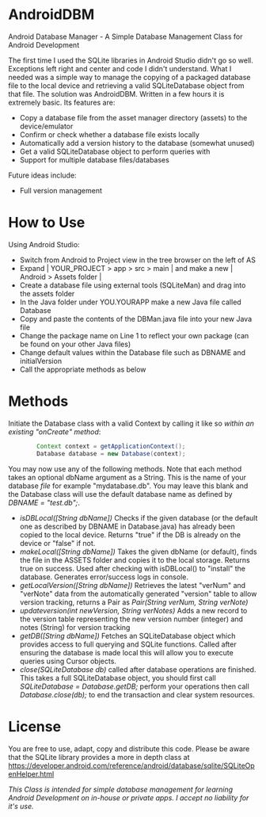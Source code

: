 # AndroidDBM
Android Database Manager - A Simple Database Management Class for Android Development

The first time I used the SQLite libraries in Android Studio didn't go so well. Exceptions left right and center and code I didn't understand. What I needed was a simple way to manage the copying of a packaged database file to the local device and retrieving a valid SQLiteDatabase object from that file. The solution was AndroidDBM. Written in a few hours it is extremely basic. Its features are:
+ Copy a database file from the asset manager directory (assets) to the device/emulator
+ Confirm or check whether a database file exists locally 
+ Automatically add a version history to the database (somewhat unused)
+ Get a valid SQLiteDatabase object to perform queries with
+ Support for multiple database files/databases

Future ideas include:
* Full version management

# How to Use

Using Android Studio:

* Switch from Android to Project view in the tree browser on the left of AS
* Expand | YOUR_PROJECT > app  > src > main | and make a new | Android > Assets folder |
* Create a database file using external tools (SQLiteMan) and drag into the assets folder
* In the Java folder under YOU.YOURAPP make a new Java file called Database
* Copy and paste the contents of the DBMan.java file into your new Java file
* Change the package name on Line 1 to reflect your own package (can be found on your other Java files)
* Change default values within the Database file such as DBNAME and initialVersion
* Call the appropriate methods as below

# Methods

Initiate the Database class with a valid Context by calling it like so *within an existing "onCreate" method*: 
```Java
        Context context = getApplicationContext();
        Database database = new Database(context);
```

You may now use any of the following methods. Note that each method takes an optional dbName argument as a String. This is the name of your database *file* for example "mydatabase.db". You may leave this blank and the Database class will use the default database name as defined by *DBNAME = "test.db";*.
- *isDBLocal([String dbName])* Checks if the given database (or the default one as described by DBNAME in Database.java) has already been copied to the local device. Returns "true" if the DB is already on the device or "false" if not.
- *makeLocal([String dbName])* Takes the given dbName (or default), finds the file in the ASSETS folder and copies it to the local storage. Returns true on success. Used after checking with isDBLocal() to "install" the database. Generates error/success logs in console.
- *getLocalVersion([String dbName])* Retrieves the latest "verNum" and "verNote" data from the automatically generated "version" table to allow version tracking, returns a Pair as *Pair(String verNum, String verNote)*
- *updateversion(int newVersion, String verNotes)* Adds a new record to the version table representing the new version number (integer) and notes (String) for version tracking
- *getDB([String dbName])* Fetches an SQLiteDatabase object which provides access to full querying and SQLite functions. Called after ensuring the database is made local this will allow you to execute queries using Cursor objects.
- *close(SQLiteDatabase db)* called after database operations are finished. This takes a full SQLiteDatabase object, you should first call *SQLiteDatabase = Database.getDB;* perform your operations then call *Database.close(db);* to end the transaction and clear system resources.


# License
You are free to use, adapt, copy and distribute this code. Please be aware that the SQLite library provides a more in depth class at https://developer.android.com/reference/android/database/sqlite/SQLiteOpenHelper.html 

*This Class is intended for simple database management for learning Android Development on in-house or private apps. I accept no liability for it's use.*



